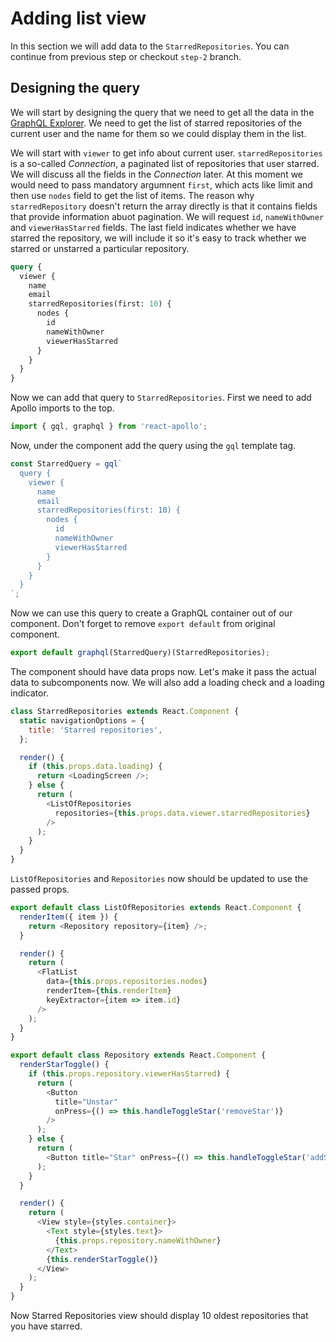 # Adding list view

In this section we will add data to the `StarredRepositories`. You can
continue from previous step or checkout `step-2` branch.

## Designing the query

We will start by designing the query that we need to get all the data in the
[GraphQL Explorer](TODO). We need to get the list of starred repositories of
the current user and the name for them so we could display them in the list.

We will start with `viewer` to get info about current user.
`starredRepositories` is a so-called *Connection*, a paginated list of
repositories that user starred. We will discuss all the fields in the
*Connection* later. At this moment we would need to pass mandatory argumnent
`first`, which acts like limit and then use `nodes` field to get the list of
items. The reason why `starredRepository` doesn't return the array directly is
that it contains fields that provide information abuot pagination.  We will
request `id`, `nameWithOwner` and `viewerHasStarred` fields. The last field
 indicates whether we have starred the repository, we will include it so it's
easy to track whether we starred or unstarred a particular repository.

```graphql
query {
  viewer {
    name
    email
    starredRepositories(first: 10) {
      nodes {
        id
        nameWithOwner
        viewerHasStarred
      }
    }
  }
}
```

Now we can add that query to `StarredRepositories`. First we need to add
Apollo imports to the top.

```js
import { gql, graphql } from 'react-apollo';
```

Now, under the component add the query using the `gql` template tag.

```js
const StarredQuery = gql`
  query {
    viewer {
      name
      email
      starredRepositories(first: 10) {
        nodes {
          id
          nameWithOwner
          viewerHasStarred
        }
      }
    }
  }
`;
```

Now we can use this query to create a GraphQL container out of our component.
Don't forget to remove `export default` from original component.

```js
export default graphql(StarredQuery)(StarredRepositories);
```

The component should have data props now. Let's make it pass the actual data
to subcomponents now. We will also add a loading check and a loading indicator.

```js
class StarredRepositories extends React.Component {
  static navigationOptions = {
    title: 'Starred repositories',
  };

  render() {
    if (this.props.data.loading) {
      return <LoadingScreen />;
    } else {
      return (
        <ListOfRepositories
          repositories={this.props.data.viewer.starredRepositories}
        />
      );
    }
  }
}
```

`ListOfRepositories` and `Repositories` now should be updated to use the passed
props.

```js
export default class ListOfRepositories extends React.Component {
  renderItem({ item }) {
    return <Repository repository={item} />;
  }

  render() {
    return (
      <FlatList
        data={this.props.repositories.nodes}
        renderItem={this.renderItem}
        keyExtractor={item => item.id}
      />
    );
  }
}

```

```js
export default class Repository extends React.Component {
  renderStarToggle() {
    if (this.props.repository.viewerHasStarred) {
      return (
        <Button
          title="Unstar"
          onPress={() => this.handleToggleStar('removeStar')}
        />
      );
    } else {
      return (
        <Button title="Star" onPress={() => this.handleToggleStar('addStar')} />
      );
    }
  }

  render() {
    return (
      <View style={styles.container}>
        <Text style={styles.text}>
          {this.props.repository.nameWithOwner}
        </Text>
        {this.renderStarToggle()}
      </View>
    );
  }
}
```

Now Starred Repositories view should display 10 oldest repositories that you
have starred.
